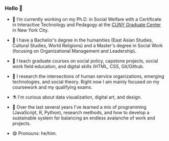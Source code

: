### Hello 👋

- 🔭 I’m currently working on my Ph.D. in Social Welfare with a Certificate in Interactive Technology and Pedagogy at the [CUNY Graduate Center](https://www.gc.cuny.edu/) in New York City.
- 📜 I have a Bachelor's degree in the humanities (East Asian Studies, Cultural Studies, World Religions) and a Master's degree in Social Work (focusing on Organizational Management and Leadership).
- 👯 I teach graduate courses on social policy, capstone projects, social work field education, and digital skills (HTML, CSS, Git/Github.
- 🔬 I research the intersections of human service organizations, emerging technologies, and social theory. Right now I am mainly focused on my coursework and my qualifying exams.

- ⚗️ I'm curious about data visualization, digital art, and design.
- 🌱 Over the last several years I've learned a mix of programming (JavaScript, R, Python), research methods, and how to develop a sustainable system for balancing an endless avalanche of work and projects.

- 😄 Pronouns: he/him.

<!--
**perlsdiver/perlsdiver** is a ✨ _special_ ✨ repository because its `README.md` (this file) appears on your GitHub profile.

Here are some ideas to get you started:

- 🔭 I’m currently working on ...
- 🌱 I’m currently learning ...
- 👯 I’m looking to collaborate on ...
- 🤔 I’m looking for help with ...
- 💬 Ask me about ...
- 📫 How to reach me: ...
- 😄 Pronouns: ...
- ⚡ Fun fact: ...
-->
